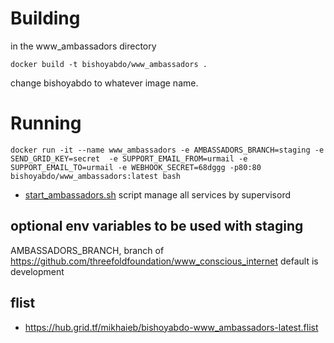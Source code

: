 # Building 

in the www_ambassadors directory

`docker build -t bishoyabdo/www_ambassadors .`

change bishoyabdo to whatever image name.

# Running

```
docker run -it --name www_ambassadors -e AMBASSADORS_BRANCH=staging -e SEND_GRID_KEY=secret  -e SUPPORT_EMAIL_FROM=urmail -e SUPPORT_EMAIL_TO=urmail -e WEBHOOK_SECRET=68dggg -p80:80 bishoyabdo/www_ambassadors:latest bash
```

-  [start_ambassadors.sh](start_ambassadors.sh) script manage all services by supervisord

## optional env variables to be used with staging 
AMBASSADORS_BRANCH, branch of  https://github.com/threefoldfoundation/www_conscious_internet default is development

## flist 

- https://hub.grid.tf/mikhaieb/bishoyabdo-www_ambassadors-latest.flist


